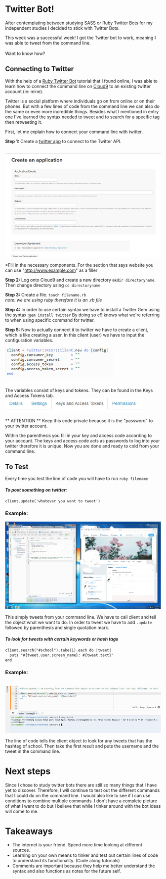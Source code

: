 # Twitter Bot! 

After contemplating between studying SASS or Ruby Twitter Bots for my independent studies I decided to stick with Twitter Bots. 

This week was a successful week! I got the Twitter bot to work, meaning I was able to tweet from the command line. 
<br> <br> 
Want to know how?

## Connecting to Twitter 
With the help of a [Ruby Twitter Bot](http://www.codebycodes.com/blog/2015/08/31/creating-a-simeple-twitter-bot-with-ruby) tutorial that I found online, I was able to learn how to connect the command line on [Cloud9](https://c9.io) to an existing twitter account (ie: mine).

Twitter is a social platform where individuals go on from online or on their phones. But with a few lines of code from the command line we can also do the same or even more incredible things. Besides what I mentioned in entry one I've learned the syntax needed to tweet and to search for a specific tag then retweeting it. 

First, let me explain how to connect your command line with twitter. 

**Step 1:** Create a [twitter app](https://apps.twitter.com/) to connect to the Twitter API. 

<br>
<img src="../images/twitterapp.png">
<br>

*Fill in the necessary components. For the section that says website you can use  "http://www.example.com" as a filler 

**Step 2:** Log onto Cloud9 and create a new directory ``` mkdir directoryname ```. Then change directory using ```cd directoryname```

**Step 3:** Create a file.  ``` touch filename.rb ```<br> 
*_note: we are using ruby therefore it is an .rb file_*

**Step 4:** In order to use certain syntax we have to install a Twitter Gem using the syntax :``` gem install twitter ```  By doing so c9 knows what we're referring to when using specific command for twitter. <br> 


**Step 5:** Now to actually connect it to twitter we have to create a client, which is like creating a user. In this client (user) we have to input the configuration variables. 

<img src=../images/client.png> <br>

<br>
The variables consist of keys and tokens. They can be found in the Keys and Access Tokens tab. 

<br> 
<img src=../images/keyandaccess.png> 
<br> 

** ATTENTION ** Keep this code private because it is the "password" to your twitter account. 
<br> 



Within the parenthesis you fill in your key and access code according to your account. The keys and access code acts as passwords to log into your twitter therefore it is unique. Now you are done and ready to cold from your command line. 



## To Test

Every time you test the line of code you will have to run ```ruby filename```

#### _To post something on twitter:_ 

```
client.update('whatever you want to tweet')
```
### Example: 
<img src=../images/myex.png>

This simply tweets from your command line. We have to call client and tell the object what we want to do. In order to tweet we have to add ```.update``` followed by parenthesis and single quotation mark. 



#### *_To look for tweets with certain keywords or hash tags_*


```
client.search("#school").take(1).each do |tweet|
  puts "#{tweet.user.screen_name}: #{tweet.text}"
end
```

### Example:
<br>
<img src=../images/search.png>
<br> 

The line of code tells the client object to look for any tweets that has the hashtag of school. Then take the first result and puts the username and the tweet in the command line.
<br> 

# Next steps
Since I chose to study twitter bots there are still so many things that I have yet to discover. Therefore, I will continue to test out the different commands that I could do on the command line. I would also like to see if I can use conditions to combine multiple commands. I don't have a complete picture of what I want to do but I believe that while I tinker around with the bot ideas will come to me. 

# Takeaways 

- The internet is your friend. Spend more time looking at different sources.
- Learning on your own means to tinker and test out certain lines of code to understand its functionality. (Code along tutorials) 
- Comments are important because they help me better understand the syntax and also functions as notes for the future self.
